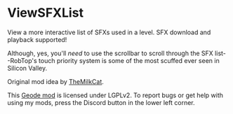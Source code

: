 # ViewSFXList
View a more interactive list of SFXs used in a level. SFX download and playback supported!

Although, yes, you'll *need* to use the scrollbar to scroll through the SFX list--RobTop's touch priority system is some of the most scuffed ever seen in Silicon Valley.

Original mod idea by [TheMilkCat](user:7060183).

This [Geode mod](https://geode-sdk.org) is licensed under LGPLv2. To report bugs or get help with using my mods, press the Discord button in the lower left corner.
